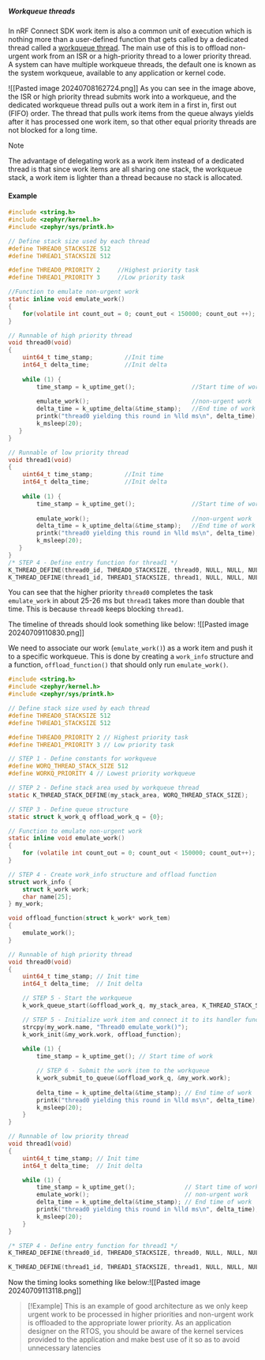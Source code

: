 ##### Workqueue threads
In nRF Connect SDK work item is also a common unit of execution which is nothing more than a user-defined function that gets called by a dedicated thread called a [workqueue thread](https://developer.nordicsemi.com/nRF_Connect_SDK/doc/latest/zephyr/kernel/services/threads/workqueue.html).
The main use of this is to offload non-urgent work from an ISR or a high-priority thread to a lower priority thread. A system can have multiple workqueue threads, the default one is known as the system workqueue, available to any application or kernel code.

![[Pasted image 20240708162724.png]]
As you can see in the image above, the ISR or high priority thread submits work into a workqueue, and the dedicated workqueue thread pulls out a work item in a first in, first out (FIFO) order. The thread that pulls work items from the queue always yields after it has processed one work item, so that other equal priority threads are not blocked for a long time.

> [!Note]
> The advantage of delegating work as a work item instead of a dedicated thread is that since work items are all sharing one stack, the workqueue stack, a work item is lighter than a thread because no stack is allocated.


#### Example

```c
#include <string.h>
#include <zephyr/kernel.h>
#include <zephyr/sys/printk.h>

// Define stack size used by each thread
#define THREAD0_STACKSIZE 512
#define THREAD1_STACKSIZE 512

#define THREAD0_PRIORITY 2     //Highest priority task
#define THREAD1_PRIORITY 3     //Low priority task

//Function to emulate non-urgent work
static inline void emulate_work() 
{
	for(volatile int count_out = 0; count_out < 150000; count_out ++);
}

// Runnable of high priority thread
void thread0(void)
{
    uint64_t time_stamp;         //Init time
    int64_t delta_time;          //Init delta
    
    while (1) {
        time_stamp = k_uptime_get();                //Start time of work
        
        emulate_work();                             //non-urgent work
        delta_time = k_uptime_delta(&time_stamp);   //End time of work
        printk("thread0 yielding this round in %lld ms\n", delta_time);
        k_msleep(20);
   }
}

// Runnable of low priority thread
void thread1(void)
{
    uint64_t time_stamp;         //Init time
    int64_t delta_time;          //Init delta
    
    while (1) {
        time_stamp = k_uptime_get();                //Start time of work
        
        emulate_work();                             //non-urgent work
        delta_time = k_uptime_delta(&time_stamp);   //End time of work
        printk("thread0 yielding this round in %lld ms\n", delta_time);
        k_msleep(20);
   }
}
/* STEP 4 - Define entry function for thread1 */
K_THREAD_DEFINE(thread0_id, THREAD0_STACKSIZE, thread0, NULL, NULL, NULL, THREAD0_PRIORITY, 0, 0);
K_THREAD_DEFINE(thread1_id, THREAD1_STACKSIZE, thread1, NULL, NULL, NULL, THREAD1_PRIORITY, 0, 0);
```
You can see that the higher priority `thread0` completes the task `emulate_work` in about 25-26 ms but `thread1` takes more than double that time. This is because `thread0` keeps blocking `thread1`.

The timeline of threads should look something like below: ![[Pasted image 20240709110830.png]]

We need to associate our work (`emulate_work()`) as a work item and push it to a specific workqueue. This is done by creating a `work_info` structure and a function, `offload_function()` that should only run `emulate_work()`.

```c
#include <string.h>
#include <zephyr/kernel.h>
#include <zephyr/sys/printk.h>

// Define stack size used by each thread
#define THREAD0_STACKSIZE 512
#define THREAD1_STACKSIZE 512

#define THREAD0_PRIORITY 2 // Highest priority task
#define THREAD1_PRIORITY 3 // Low priority task

// STEP 1 - Define constants for workqueue
#define WORQ_THREAD_STACK_SIZE 512
#define WORKQ_PRIORITY 4 // Lowest priority workqueue

// STEP 2 - Define stack area used by workqueue thread
static K_THREAD_STACK_DEFINE(my_stack_area, WORQ_THREAD_STACK_SIZE);

// STEP 3 - Define queue structure
static struct k_work_q offload_work_q = {0};

// Function to emulate non-urgent work
static inline void emulate_work()
{
    for (volatile int count_out = 0; count_out < 150000; count_out++);
}

// STEP 4 - Create work_info structure and offload function
struct work_info {
    struct k_work work;
    char name[25];
} my_work;

void offload_function(struct k_work* work_tem)
{
    emulate_work();
}  

// Runnable of high priority thread
void thread0(void)
{
    uint64_t time_stamp; // Init time
    int64_t delta_time;  // Init delta

    // STEP 5 - Start the workqueue
    k_work_queue_start(&offload_work_q, my_stack_area, K_THREAD_STACK_SIZEOF(my_stack_area), WORKQ_PRIORITY, NULL);

    // STEP 5 - Initialize work item and connect it to its handler function
    strcpy(my_work.name, "Thread0 emulate_work()");
    k_work_init(&my_work.work, offload_function);
    
    while (1) {
        time_stamp = k_uptime_get(); // Start time of work

        // STEP 6 - Submit the work item to the workqueue
        k_work_submit_to_queue(&offload_work_q, &my_work.work);
        
        delta_time = k_uptime_delta(&time_stamp); // End time of work
        printk("thread0 yielding this round in %lld ms\n", delta_time);
        k_msleep(20);
    }
}

// Runnable of low priority thread
void thread1(void)
{
    uint64_t time_stamp; // Init time
    int64_t delta_time;  // Init delta

    while (1) {
        time_stamp = k_uptime_get();              // Start time of work
        emulate_work();                           // non-urgent work
        delta_time = k_uptime_delta(&time_stamp); // End time of work
        printk("thread0 yielding this round in %lld ms\n", delta_time);
        k_msleep(20);
    }
}

/* STEP 4 - Define entry function for thread1 */
K_THREAD_DEFINE(thread0_id, THREAD0_STACKSIZE, thread0, NULL, NULL, NULL, THREAD0_PRIORITY, 0, 0);

K_THREAD_DEFINE(thread1_id, THREAD1_STACKSIZE, thread1, NULL, NULL, NULL, THREAD1_PRIORITY, 0, 0);
```

Now the timing looks something like below:![[Pasted image 20240709113118.png]]
> [!Example]
> This is an example of good architecture as we only keep urgent work to be processed in higher priorities and non-urgent work is offloaded to the appropriate lower priority. As an application designer on the RTOS, you should be aware of the kernel services provided to the application and make best use of it so as to avoid unnecessary latencies